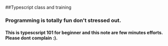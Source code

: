 ##Typescript class and training
### Programming is totally fun don't stressed out.


#### This is typescsript 101 for beginner and this note are few minutes efforts. Please dont complain :).